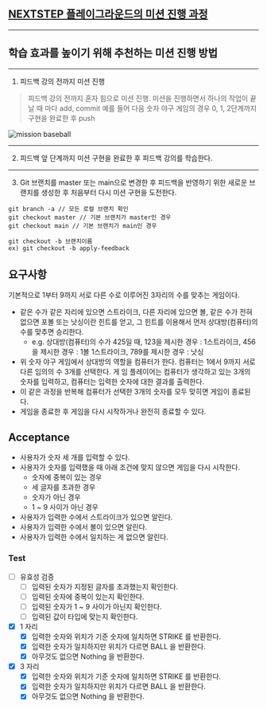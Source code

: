 ## [NEXTSTEP 플레이그라운드의 미션 진행 과정](https://github.com/next-step/nextstep-docs/blob/master/playground/README.md)

---
## 학습 효과를 높이기 위해 추천하는 미션 진행 방법

---
1. 피드백 강의 전까지 미션 진행 
> 피드백 강의 전까지 혼자 힘으로 미션 진행. 미션을 진행하면서 하나의 작업이 끝날 때 마다 add, commit
> 예를 들어 다음 숫자 야구 게임의 경우 0, 1, 2단계까지 구현을 완료한 후 push

![mission baseball](https://raw.githubusercontent.com/next-step/nextstep-docs/master/playground/images/mission_baseball.png)

---
2. 피드백 앞 단계까지 미션 구현을 완료한 후 피드백 강의를 학습한다.

---
3. Git 브랜치를 master 또는 main으로 변경한 후 피드백을 반영하기 위한 새로운 브랜치를 생성한 후 처음부터 다시 미션 구현을 도전한다.

```
git branch -a // 모든 로컬 브랜치 확인
git checkout master // 기본 브랜치가 master인 경우
git checkout main // 기본 브랜치가 main인 경우

git checkout -b 브랜치이름
ex) git checkout -b apply-feedback
```

## 요구사항
기본적으로 1부터 9까지 서로 다른 수로 이루어진 3자리의 수를 맞추는 게임이다.

- 같은 수가 같은 자리에 있으면 스트라이크, 다른 자리에 있으면 볼, 같은 수가 전혀 없으면 포볼 또는 낫싱이란 힌트를 얻고, 그 힌트를 이용해서 먼저 상대방(컴퓨터)의 수를 맞추면 승리한다.
  - e.g. 상대방(컴퓨터)의 수가 425일 때, 123을 제시한 경우 : 1스트라이크, 456을 제시한 경우 : 1볼 1스트라이크, 789를 제시한 경우 : 낫싱
- 위 숫자 야구 게임에서 상대방의 역할을 컴퓨터가 한다. 컴퓨터는 1에서 9까지 서로 다른 임의의 수 3개를 선택한다. 게 임 플레이어는 컴퓨터가 생각하고 있는 3개의 숫자를 입력하고, 컴퓨터는 입력한 숫자에 대한 결과를 출력한다.
- 이 같은 과정을 반복해 컴퓨터가 선택한 3개의 숫자를 모두 맞히면 게임이 종료된다.
- 게임을 종료한 후 게임을 다시 시작하거나 완전히 종료할 수 있다.

## Acceptance
- 사용자가 숫자 세 개를 입력할 수 있다.
- 사용자가 숫자를 입력했을 때 아래 조건에 맞지 않으면 게임을 다시 시작한다.
  - 숫자에 중복이 있는 경우
  - 세 글자를 초과한 경우
  - 숫자가 아닌 경우
  - 1 ~ 9 사이가 아닌 경우
- 사용자가 입력한 수에서 스트라이크가 있으면 알린다.
- 사용자가 입력한 수에서 볼이 있으면 알린다.
- 사용자가 입력한 수에서 일치하는 게 없으면 알린다.

### Test
- [ ] 유효성 검증
  - [ ] 입력된 숫자가 지정된 글자를 초과했는지 확인한다.
  - [ ] 입력된 숫자에 중복이 있는지 확인한다.
  - [ ] 입력된 숫자가 1 ~ 9 사이가 아닌지 확인한다.
  - [ ] 입력된 값이 타입에 맞는지 확인한다.
- [x] 1 자리
  - [x] 입력한 숫자와 위치가 기준 숫자에 일치하면 STRIKE 를 반환한다.
  - [x] 입력한 숫자가 일치하지만 위치가 다르면 BALL 을 반환한다.
  - [x] 아무것도 없으면 Nothing 을 반환한다.
- [x] 3 자리
  - [x] 입력한 숫자와 위치가 기준 숫자에 일치하면 STRIKE 를 반환한다.
  - [x] 입력한 숫자가 일치하지만 위치가 다르면 BALL 을 반환한다.
  - [x] 아무것도 없으면 Nothing 을 반환한다.
